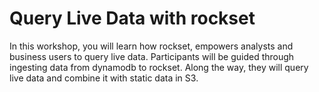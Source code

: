 

# Query Live Data with rockset 

In this workshop, you will learn how rockset, empowers analysts and business users to query live data. Participants will be guided through ingesting data from dynamodb to rockset. Along the way, they will query live data and combine it with static data in S3.

